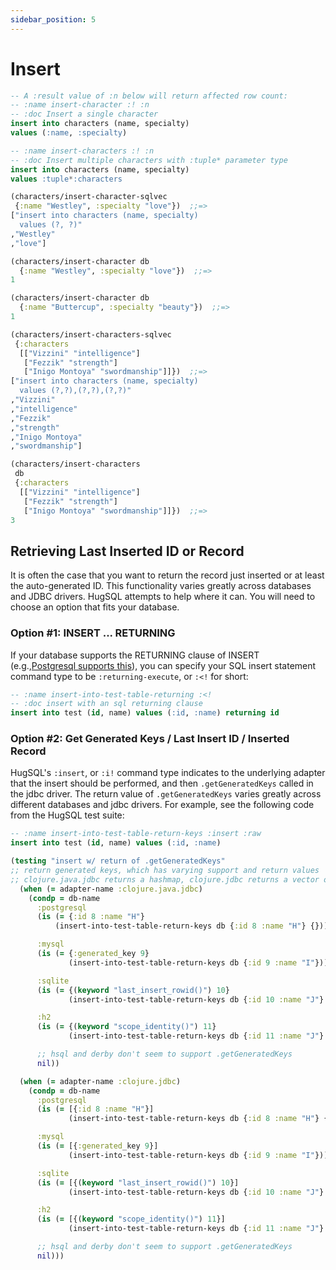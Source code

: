 ```yaml
---
sidebar_position: 5
---
```


# Insert

```sql title="SQL"
-- A :result value of :n below will return affected row count:
-- :name insert-character :! :n
-- :doc Insert a single character
insert into characters (name, specialty)
values (:name, :specialty)

-- :name insert-characters :! :n
-- :doc Insert multiple characters with :tuple* parameter type
insert into characters (name, specialty)
values :tuple*:characters
```

```clojure title="Clojure"
(characters/insert-character-sqlvec
 {:name "Westley", :specialty "love"})  ;;=>
["insert into characters (name, specialty)
  values (?, ?)"
,"Westley"
,"love"]

(characters/insert-character db
  {:name "Westley", :specialty "love"})  ;;=>
1

(characters/insert-character db
  {:name "Buttercup", :specialty "beauty"})  ;;=>
1

(characters/insert-characters-sqlvec
 {:characters
  [["Vizzini" "intelligence"]
   ["Fezzik" "strength"]
   ["Inigo Montoya" "swordmanship"]]})  ;;=>
["insert into characters (name, specialty)
  values (?,?),(?,?),(?,?)"
,"Vizzini"
,"intelligence"
,"Fezzik"
,"strength"
,"Inigo Montoya"
,"swordmanship"]

(characters/insert-characters
 db
 {:characters
  [["Vizzini" "intelligence"]
   ["Fezzik" "strength"]
   ["Inigo Montoya" "swordmanship"]]})  ;;=>
3
```

## Retrieving Last Inserted ID or Record

It is often the case that you want to return the record just inserted or at least the auto-generated ID. This functionality varies greatly across databases and JDBC drivers. HugSQL attempts to help where it can. You will need to choose an option that fits your database.

### Option #1: INSERT ... RETURNING

If your database supports the RETURNING clause of INSERT (e.g.,[Postgresql supports this](http://www.postgresql.org/docs/current/static/sql-insert.html)), you can specify your SQL insert statement command type to be `:returning-execute`, or `:<!` for short:

```sql title="SQL"
-- :name insert-into-test-table-returning :<!
-- :doc insert with an sql returning clause
insert into test (id, name) values (:id, :name) returning id
```

### Option #2: Get Generated Keys / Last Insert ID / Inserted Record

HugSQL's `:insert`, or `:i!` command type indicates to the underlying adapter that the insert should be performed, and then `.getGeneratedKeys` called in the jdbc driver. The return value of `.getGeneratedKeys` varies greatly across different databases and jdbc drivers. For example, see the following code from the HugSQL test suite:

```sql title="SQL"
-- :name insert-into-test-table-return-keys :insert :raw
insert into test (id, name) values (:id, :name)
```

```clojure title="Clojure"
(testing "insert w/ return of .getGeneratedKeys"
;; return generated keys, which has varying support and return values
;; clojure.java.jdbc returns a hashmap, clojure.jdbc returns a vector of hashmaps
  (when (= adapter-name :clojure.java.jdbc)
    (condp = db-name
      :postgresql
      (is (= {:id 8 :name "H"}
          (insert-into-test-table-return-keys db {:id 8 :name "H"} {})))

      :mysql
      (is (= {:generated_key 9}
             (insert-into-test-table-return-keys db {:id 9 :name "I"})))

      :sqlite
      (is (= {(keyword "last_insert_rowid()") 10}
             (insert-into-test-table-return-keys db {:id 10 :name "J"} {})))

      :h2
      (is (= {(keyword "scope_identity()") 11}
             (insert-into-test-table-return-keys db {:id 11 :name "J"} {})))

      ;; hsql and derby don't seem to support .getGeneratedKeys
      nil))

  (when (= adapter-name :clojure.jdbc)
    (condp = db-name
      :postgresql
      (is (= [{:id 8 :name "H"}]
             (insert-into-test-table-return-keys db {:id 8 :name "H"} {})))

      :mysql
      (is (= [{:generated_key 9}]
             (insert-into-test-table-return-keys db {:id 9 :name "I"})))

      :sqlite
      (is (= [{(keyword "last_insert_rowid()") 10}]
             (insert-into-test-table-return-keys db {:id 10 :name "J"} {})))

      :h2
      (is (= [{(keyword "scope_identity()") 11}]
             (insert-into-test-table-return-keys db {:id 11 :name "J"} {})))

      ;; hsql and derby don't seem to support .getGeneratedKeys
      nil)))
```
